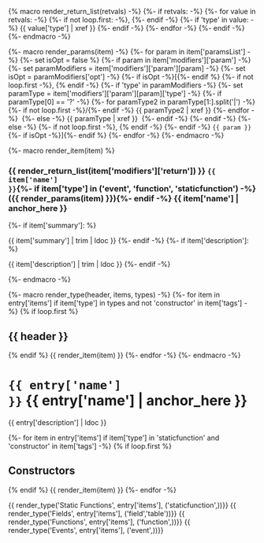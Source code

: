 {% macro render_return_list(retvals) -%}
{%- if retvals: -%}
{%- for value in retvals: -%}
{%- if not loop.first: -%}, {%- endif -%}
{%- if 'type' in value: -%}
{{ value['type'] | xref }}
{%- endif -%}
{%- endfor -%}
{%- endif -%}
{%- endmacro -%}

{%- macro render_params(item) -%}
	{%- for param in item['paramsList'] -%}
		{%- set isOpt = false %}
		{%- if param in item['modifiers']['param'] -%}
			{%- set paramModifiers = item['modifiers']['param'][param] -%}
			{%- set isOpt = paramModifiers['opt'] -%}
			{%- if isOpt -%}\[{%- endif %}
			{%- if not loop.first -%}, {% endif -%}
			{%- if 'type' in paramModifiers -%}
				{%- set paramType = item['modifiers']['param'][param]['type'] -%}
				{%- if paramType[0] == '?' -%}
					{%- for paramType2 in paramType[1:].split('|') -%}
						{%- if not loop.first -%}/{%- endif -%}
						{{ paramType2 | xref }}
					{%- endfor -%}&nbsp;
				{%- else -%}
					{{ paramType | xref }}&nbsp;
				{%- endif -%}
			{%- endif -%}
		{%- else -%}
			{%- if not loop.first -%}, {% endif -%}
		{%- endif -%}
		<code>{{ param }}</code>
		{%- if isOpt -%}\]{%- endif %}
	{%- endfor -%}
{%- endmacro -%}

{%- macro render_item(item) %}

### {{ render_return_list(item['modifiers']['return']) }} <code>{{ item['name'] }}</code>{%- if item['type'] in ('event', 'function', 'staticfunction') -%}({{ render_params(item) }}){%- endif -%} {{ item['name'] | anchor_here }}

{%- if item['summary']: %}


{{ item['summary'] | trim | ldoc }}
{%- endif -%}
{%- if item['description']: %}


{{ item['description'] | trim | ldoc }}
{%- endif -%}

{%- endmacro -%}

{%- macro render_type(header, items, types) -%}
{%- for item in entry['items'] if item['type'] in types and not 'constructor' in item['tags'] -%}
{% if loop.first %}

## {{ header }}

{% endif %}
{{ render_item(item) }}
{%- endfor -%}
{%- endmacro -%}

# <code>{{ entry['name'] }}</code> {{ entry['name'] | anchor_here }}

{{ entry['description'] | ldoc }}

{%- for item in entry['items'] if item['type'] in 'staticfunction' and 'constructor' in item['tags'] -%}
{% if loop.first %}

## Constructors

{% endif %}
{{ render_item(item) }}
{%- endfor -%}

{{ render_type('Static Functions', entry['items'], ('staticfunction',))}}
{{ render_type('Fields', entry['items'], ('field','table'))}}
{{ render_type('Functions', entry['items'], ('function',))}}
{{ render_type('Events', entry['items'], ('event',))}}
